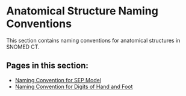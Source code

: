 # Anatomical Structure Naming Conventions

This section contains naming conventions for anatomical structures in SNOMED CT.

## Pages in this section:

- [Naming Convention for SEP Model](naming-convention-for-sep-model.md)
- [Naming Convention for Digits of Hand and Foot](naming-convention-for-digits-of-hand-and-foot.md)
